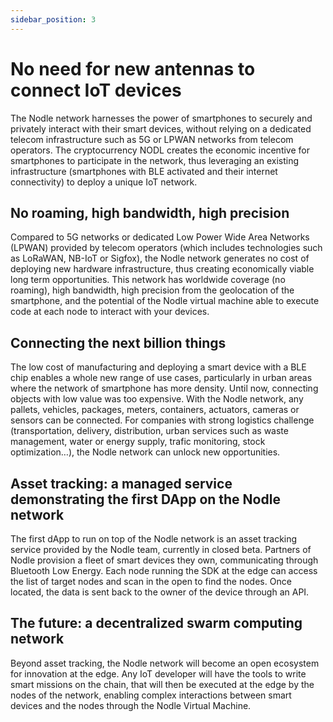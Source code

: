 ```yaml
---
sidebar_position: 3
---
```


# No need for new antennas to connect IoT devices

The Nodle network harnesses the power of smartphones to securely and privately interact with their smart devices, without relying on a dedicated telecom infrastructure such as 5G or LPWAN networks from telecom operators. The cryptocurrency NODL creates the economic incentive for smartphones to participate in the network, thus leveraging an existing infrastructure (smartphones with BLE activated and their internet connectivity) to deploy a unique IoT network.

## No roaming, high bandwidth, high precision

Compared to 5G networks or dedicated Low Power Wide Area Networks (LPWAN) provided by telecom operators (which includes technologies such as LoRaWAN, NB-IoT or Sigfox), the Nodle network generates no cost of deploying new hardware infrastructure, thus creating economically viable long term opportunities. This network has worldwide coverage (no roaming), high bandwidth, high precision from the geolocation of the smartphone, and the potential of the Nodle virtual machine able to execute code at each node to interact with your devices.

## Connecting the next billion things

The low cost of manufacturing and deploying a smart device with a BLE chip enables a whole new range of use cases, particularly in urban areas where the network of smartphone has more density. Until now, connecting objects with low value was too expensive. With the Nodle network, any pallets, vehicles, packages, meters, containers, actuators, cameras or sensors can be connected. For companies with strong logistics challenge (transportation, delivery, distribution, urban services such as waste management, water or energy supply, trafic monitoring, stock optimization…), the Nodle network can unlock new opportunities.

## Asset tracking: a managed service demonstrating the first DApp on the Nodle network
The first dApp to run on top of the Nodle network is an asset tracking service provided by the Nodle team, currently in closed beta. Partners of Nodle provision a fleet of smart devices they own, communicating through Bluetooth Low Energy. Each node running the SDK at the edge can access the list of target nodes and scan in the open to find the nodes. Once located, the data is sent back to the owner of the device through an API.

## The future: a decentralized swarm computing network
Beyond asset tracking, the Nodle network will become an open ecosystem for innovation at the edge. Any IoT developer will have the tools to write smart missions on the chain, that will then be executed at the edge by the nodes of the network, enabling complex interactions between smart devices and the nodes through the Nodle Virtual Machine.

